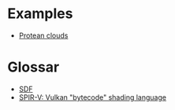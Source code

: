 # Examples 

* [Protean clouds](https://www.shadertoy.com/view/3l23Rh)

# Glossar
* [SDF](https://en.wikipedia.org/wiki/Signed_distance_function)
* [SPIR-V: Vulkan "bytecode" shading language](https://en.wikipedia.org/wiki/Standard_Portable_Intermediate_Representation)
